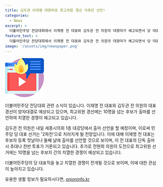 ```yaml
---
title: 김두관 어대명 대항마로 최고위원 경선 각축전 선언!
categories:
  - News
excerpt: >
  더불어민주당 전당대회에서 이재명 전 대표와 김두관 전 의원의 대항마가 예고되면서 당 대표 경선이 양자대결로 예상되고 있습니다. 김두관 의원은 노무현 정신을 이어받겠다는 뜻으로 출마 장소를 선택하며 도전을 공식화했고, 이재명 전 대표의 연임 도전이 공식화되기 전 입장 표명을 할 것으로 전망됩니다. 최고위원 선거에는 10명이 넘는 후보자들이 도전장을 내므로 치열한 경쟁이 예고되고 있습니다.
feature_text: >
  더불어민주당 전당대회에서 이재명 전 대표와 김두관 전 의원의 대항마가 예고되면서 당 대표 경선이 양자대결로 예상되고 있습니다. 김두관 의원은 노무현 정신을 이어받겠다는 뜻으로 출마 장소를 선택하며 도전을 공식화했고, 이재명 전 대표의 연임 도전이 공식화되기 전 입장 표명을 할 것으로 전망됩니다. 최고위원 선거에는 10명이 넘는 후보자들이 도전장을 내므로 치열한 경쟁이 예고되고 있습니다.
image: '/assets/img/newspaper.png'
---
```


<p><img src="/assets/img/news.png" alt="rentncar 속보" /></p>

<p>더불어민주당 전당대회 관련 소식이 있습니다. 이재명 전 대표와 김두관 전 의원의 대표 경선이 양자대결로 예상되고 있으며, 최고위원 경선에는 10명을 넘는 후보가 출마를 선언하여 치열한 경쟁이 예고되고 있습니다.</p>

<p>김두관 전 의원은 내일 세종시의회 1층 대강당에서 출마 선언을 할 예정이며, 이로써 민주당 당 대표 선거는 '2파전'으로 치러지게 될 전망입니다. 이에 대해 이재명 전 대표는 후보자 등록 첫날이나 둘째 날에 출마를 선언할 것으로 보이며, 이 전 대표의 단독 출마 시 추대나 찬반 투표가 거론되고 있습니다. 추가로 전현희 의원의 도전으로 최고위원 선거에는 10명을 넘는 후보자 간의 치열한 경쟁이 예상되고 있습니다.</p>

<p>더불어민주당의 당 대표직을 놓고 치열한 경쟁이 전개될 것으로 보이며, 이에 대한 관심이 높아지고 있습니다.</p>
유용한 생활 정보가 필요하시다면, <a href="https://onioninfo.kr" rel="dofollow">onioninfo.kr</a>


